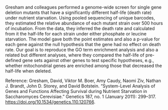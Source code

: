 Gresham and colleagues performed a genome-wide screen for single gene deletion mutants that have a significantly different half-life (death rate) under nutrient starvation. Using pooled sequencing of unique barcodes, they estimated the relative abundance of each mutant strain over 500 hours of incubation. From the data, they inferred the death rate and calculated from it the half-life for each strain under either phosphate or leucine starvation. The model gave both the point estimates and also a p-value for each gene against the null hypothesis that the gene had no effect on death rate. Our goal is to reproduce the GO term enrichment analysis and also a related but different analyses, where they compared the half-life of pre-defined gene sets against other genes to test specific hypotheses, e.g., whether mitochondrial genes are enriched among those that decreased the half-life when deleted.

Reference: Gresham, David, Viktor M. Boer, Amy Caudy, Naomi Ziv, Nathan J. Brandt, John D. Storey, and David Botstein. “System-Level Analysis of Genes and Functions Affecting Survival during Nutrient Starvation in Saccharomyces Cerevisiae.” Genetics 187, no. 1 (January 2011): 299–317. https://doi.org/10.1534/genetics.110.120766.

